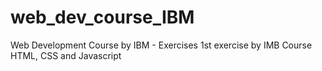 # web_dev_course_IBM
Web Development Course by IBM - Exercises
1st exercise by IMB Course HTML, CSS and Javascript
